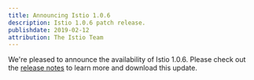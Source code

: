 ```yaml
---
title: Announcing Istio 1.0.6
description: Istio 1.0.6 patch release.
publishdate: 2019-02-12
attribution: The Istio Team
---
```


We're pleased to announce the availability of Istio 1.0.6. Please check out the [release notes](/about/notes/1.0.6/) to learn more and download this update.
